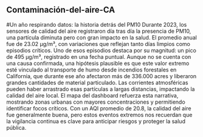 ## Contaminación-del-aire-CA
#Un año respirando datos: la historia detrás del PM10
Durante 2023, los sensores de calidad del aire registraron día tras día la presencia de PM10, una partícula diminuta pero con gran impacto en la salud. El promedio anual fue de 23.02 µg/m³, con variaciones que reflejan tanto días limpios como episodios críticos.
Uno de esos episodios destaca por su magnitud: un pico de 495 µg/m³, registrado en una fecha puntual. Aunque no se cuenta con una causa confirmada, una hipótesis plausible es que este valor extremo esté vinculado al transporte de humo desde incendios forestales en California, que durante ese año afectaron más de 336.000 acres y liberaron grandes cantidades de material particulado. Las corrientes atmosféricas pueden haber arrastrado esas partículas a largas distancias, impactando la calidad del aire local.
El mapa del dashboard refuerza esta narrativa, mostrando zonas urbanas con mayores concentraciones y permitiendo identificar focos críticos. Con un AQI promedio de 20.8, la calidad del aire fue generalmente buena, pero estos eventos extremos nos recuerdan que la vigilancia continua es clave para anticipar riesgos y proteger la salud pública.

